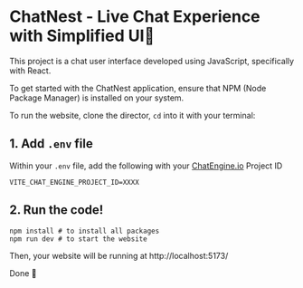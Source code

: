 # ChatNest - Live Chat Experience with Simplified UI💬 

This project is a chat user interface developed using JavaScript, specifically with React.

To get started with the ChatNest application, ensure that NPM (Node Package Manager) is installed on your system.

To run the website, clone the director, `cd` into it with your terminal:

## 1. Add `.env` file

Within your `.env` file, add the following with your [ChatEngine.io](ChatEngine.io) Project ID

```
VITE_CHAT_ENGINE_PROJECT_ID=XXXX
```

## 2. Run the code!

```
npm install # to install all packages
npm run dev # to start the website
```

Then, your website will be running at http://localhost:5173/

Done 🎉